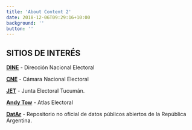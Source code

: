 ```yaml
---
title: 'About Content 2'
date: 2018-12-06T09:29:16+10:00
background: ''
button: ''
---
```


## SITIOS DE INTERÉS


[**DINE**](https://www.argentina.gob.ar/interior/dine/) - Dirección Nacional Electoral

[**CNE**](https://mapa2.electoral.gov.ar/descargas/) - Cámara Nacional Electoral 

[**JET**](http://www.electoraltucuman.gov.ar/) - Junta Electoral Tucumán. 

[**Andy Tow**](https://www.andytow.com/blog/) - Atlas Electoral

[**DatAr**](http://datar.info/) - Repositorio no oficial de datos públicos abiertos de la República Argentina. 




